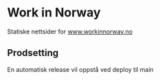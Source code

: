 # Work in Norway
Statiske nettsider for www.workinnorway.no

## Prodsetting
En automatisk release vil oppstå ved deploy til main